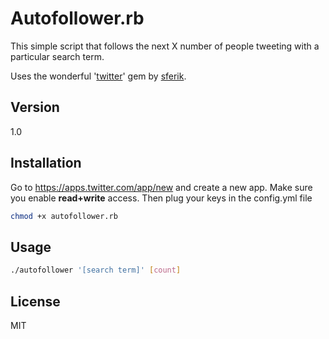 Autofollower.rb
=========

This simple script that follows the next X number of people tweeting with a particular search term.

Uses the wonderful '[twitter](http://github.com/sferik/twitter)' gem by [sferik](http://github.com/sferik).

Version
----
1.0


Installation
--------------
Go to https://apps.twitter.com/app/new and create a new app. Make sure you enable **read+write** access.
Then plug your keys in the config.yml file

```sh
chmod +x autofollower.rb
```


Usage
--------------

```sh
./autofollower '[search term]' [count]
```


License
----
MIT

[@glowingrec]:http://twitter.com/glowingrec


